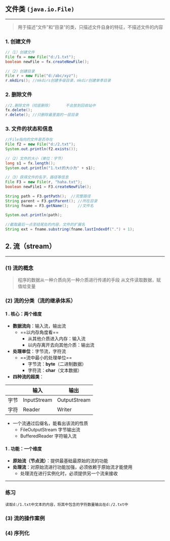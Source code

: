 ## 文件类 `(java.io.File)`
---
>用于描述“文件”和“目录”的类，只描述文件自身的特征，不描述文件的内容

### 1. 创建文件
```Java
//（1）创建文件  
File fx = new File("d:/1.txt");  
boolean newFile = fx.createNewFile();  
  
//（2）创建目录  
File r = new File("d:/abc/xyz");  
r.mkdirs(); //mkdirs创建多级目录，mkdir创建单季目录
```

### 2. 删除文件
```Java
//2.删除文件（彻底删除）      不会放到回收站中  
fx.delete();  
r.delete(); //只删除最里面的一层目录
```

### 3. 文件的状态和信息
```Java
//File指向的文件是否存在  
File f2 = new File("d:/2.txt");  
System.out.println(f2.exists());  
  
//（2）文件的大小（单位：字节）  
long s1 = fx.length();  
System.out.println("1.txt的大小为" + s1);  
  
//（3）获得文件的名字，路径等信息  
File F3 = new File(r, "haha.txt");  
boolean newFile1 = F3.createNewFile();  
  
String path = F3.getPath();  //完整路径  
String parent = F3.getParent(); //所在目录  
String fname = F3.getName();    //文件名  
  
System.out.println(path);  
  
//截取最后一点至结尾处的内容，文件的扩展名  
String ext = fname.substring(fname.lastIndexOf(".") + 1);
```
## 2. 流（stream）
---
### (1) 流的概念
>程序的数据从一种介质向另一种介质进行传递的手段
>从文件读取数据，赋值给变量
### (2) 流的分类（流的继承体系）
#### 1 . **核心：两个维度**
- **数据流向**：输入流，输出流
	- ==以内存角度看==
		- 从其他介质进入内存：输入流
		- 以内存离开去向其他介质：输出流
- **处理单位**：字节流，字符流
	- ==流中最小的处理单位==
		- 字节流：**byte**（二进制数据）
		- 字符流：**char**（文本数据）
- **四种流的超类**：

|     | 输入          | 输出           |
| --- | ----------- | ------------ |
| 字节  | InputStream | OutputStream |
| 字符  | Reader      | Writer       |
- 一个流通过后缀名，能看出该流的性质
	- FileOutputStream 字节输出流
	- BufferedReader 字符输入流

#### 1 . **功能：一个维度**
- **原始流（节点流）**：提供最基础最原始的流的功能
- **处理流**：对原始流进行功能加强，必须依赖于原始流才能使用
	- 处理流在进行实例化时，必须提供另一个流来接收
---
### 练习

	读取d:/1.txt中文本的内容，将其中包含的字符数量输出在d:/2.txt中
### (3) 流的操作案例

### (4) 序列化